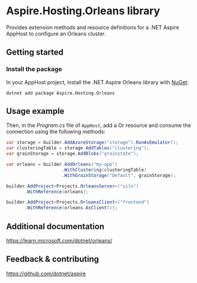 # Aspire.Hosting.Orleans library

Provides extension methods and resource definitions for a .NET Aspire AppHost to configure an Orleans cluster.

## Getting started

### Install the package

In your AppHost project, install the .NET Aspire Orleans library with [NuGet](https://www.nuget.org):

```dotnetcli
dotnet add package Aspire.Hosting.Orleans
```

## Usage example

Then, in the _Program.cs_ file of `AppHost`, add a Or resource and consume the connection using the following methods:

```csharp
var storage = builder.AddAzureStorage("storage").RunAsEmulator();
var clusteringTable = storage.AddTables("clustering");
var grainStorage = storage.AddBlobs("grainstate");

var orleans = builder.AddOrleans("my-app")
                     .WithClustering(clusteringTable)
                     .WithGrainStorage("Default", grainStorage);

builder.AddProject<Projects.OrleansServer>("silo")
       .WithReference(orleans);

builder.AddProject<Projects.OrleansClient>("frontend")
       .WithReference(orleans.AsClient());
```

## Additional documentation
https://learn.microsoft.com/dotnet/orleans/

## Feedback & contributing

https://github.com/dotnet/aspire
